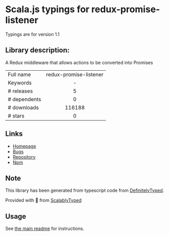 
# Scala.js typings for redux-promise-listener

Typings are for version 1.1

## Library description:
A Redux middleware that allows actions to be converted into Promises

|                    |                 |
| ------------------ | :-------------: |
| Full name          | redux-promise-listener |
| Keywords           | - |
| # releases         | 5 |
| # dependents       | 0 |
| # downloads        | 116188 |
| # stars            | 0 |

## Links
- [Homepage](https://github.com/erikras/redux-promise-listener#readme)
- [Bugs](https://github.com/erikras/redux-promise-listener/issues)
- [Repository](https://github.com/erikras/redux-promise-listener)
- [Npm](https://www.npmjs.com/package/redux-promise-listener)
    


## Note
This library has been generated from typescript code from [DefinitelyTyped](https://definitelytyped.org).

Provided with :purple_heart: from [ScalablyTyped](https://github.com/oyvindberg/ScalablyTyped)

## Usage
See [the main readme](../../readme.md) for instructions.


